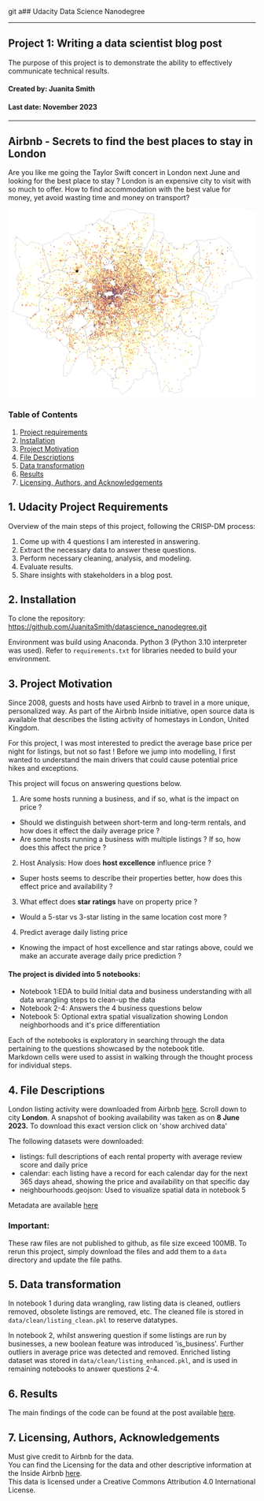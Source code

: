 git a## Udacity Data Science Nanodegree

---
## Project 1: Writing a data scientist blog post 
The purpose of this project is to demonstrate the ability to effectively communicate technical results.

#### Created by: Juanita Smith
#### Last date: November 2023

---
 Airbnb - Secrets to find the best places to stay in London
---

Are you like me going the Taylor Swift concert in London next June and looking for the best place to stay ?
London is an expensive city to visit with so much to offer. How to find accommodation with the best value for money, yet avoid wasting time and money on transport?

<img src="images/summary.png" alt="drawing" width="950"/>

### Table of Contents

1. [Project requirements](#requirements)
2. [Installation](#installation)
3. [Project Motivation](#motivation)
4. [File Descriptions](#files)
5. [Data transformation](#transform)
6. [Results](#results)
7. [Licensing, Authors, and Acknowledgements](#licensing)

## 1. Udacity Project Requirements <a name="requirements"></a>

Overview of the main steps of this project, following the CRISP-DM process:

1. Come up with 4 questions I am interested in answering.
2. Extract the necessary data to answer these questions.
3. Perform necessary cleaning, analysis, and modeling.
4. Evaluate results.
5. Share insights with stakeholders in a blog post.


## 2. Installation <a name="installation"></a>

To clone the repository: https://github.com/JuanitaSmith/datascience_nanodegree.git

Environment was build using Anaconda.
Python 3 (Python 3.10 interpreter was used).
Refer to `requirements.txt` for libraries needed to build your environment.


## 3. Project Motivation<a name="motivation"></a>

Since 2008, guests and hosts have used Airbnb to travel in a more unique, personalized way. 
As part of the Airbnb Inside initiative, open source data is available that describes the listing activity of homestays in London, United Kingdom.

For this project, I was most interested to predict the average base price per night for listings, but not so fast ! 
Before we jump into modelling, I first wanted to understand the main drivers that could cause potential price hikes and exceptions.

This project will focus on answering questions below.  

1) Are some hosts running a business, and if so, what is the impact on price ?
- Should we distinguish between short-term and long-term rentals, and how does it effect the daily average price ?
- Are some hosts running a business with multiple listings ? If so, how does this affect the price ?

2) Host Analysis: How does **host excellence** influence price ?
- Super hosts seems to describe their properties better, how does this effect price and availability ?

3) What effect does **star ratings** have on property price ?
- Would a 5-star vs 3-star listing in the same location cost more ?

4) Predict average daily listing price
- Knowing the impact of host excellence and star ratings above, could we make an accurate average daily price prediction ?

#### The project is divided into 5 notebooks:

- Notebook 1:EDA to build Initial data and business understanding with all data wrangling steps to clean-up the data
- Notebook 2-4: Answers the 4 business questions below
- Notebook 5: Optional extra spatial visualization showing London neighborhoods and it's price differentiation

Each of the notebooks is exploratory in searching through the data pertaining to the questions showcased by the notebook title.  
Markdown cells were used to assist in walking through the thought process for individual steps.  

## 4. File Descriptions <a name="files"></a>

London listing activity were downloaded from Airbnb [here](http://insideairbnb.com/get-the-data/). 
Scroll down to city **London**.
A snapshot of booking availability was taken as on **8 June 2023.**
To download this exact version click on 'show archived data'

The following datasets were downloaded:

- listings: full descriptions of each rental property with average review score and daily price
- calendar: each listing have a record for each calendar day for the next 365 days ahead, showing the price and availability on that specific day
- neighbourhoods.geojson: Used to visualize spatial data in notebook 5

Metadata are available [here](https://docs.google.com/spreadsheets/d/1iWCNJcSutYqpULSQHlNyGInUvHg2BoUGoNRIGa6Szc4/edit#gid=1322284596)

### **Important:** 
These raw files are not published to github, as file size exceed 100MB. 
To rerun this project, simply download the files and add them to a `data` directory and update the file paths.


## 5. Data transformation <a name="transform"></a>

In notebook 1 during data wrangling, raw listing data is cleaned, outliers removed, obsolete listings are removed, etc.
The cleaned file is stored in `data/clean/listing_clean.pkl` to reserve datatypes.

In notebook 2, whilst answering question if some listings are run by businesses, a new boolean feature was introduced 'is_business'.
Further outliers in average price was detected and removed.
Enriched listing dataset was stored in `data/clean/listing_enhanced.pkl`, and is used in remaining notebooks to answer questions 2-4.

## 6. Results<a name="results"></a>

The main findings of the code can be found at the post available [here](https://medium.com/@josh_2774/how-do-you-become-a-developer-5ef1c1c68711).

## 7. Licensing, Authors, Acknowledgements<a name="licensing"></a>

Must give credit to Airbnb for the data.  
You can find the Licensing for the data and other descriptive information at the Inside Airbnb  [here](http://insideairbnb.com/get-the-data/).  
This data is licensed under a Creative Commons Attribution 4.0 International License.

